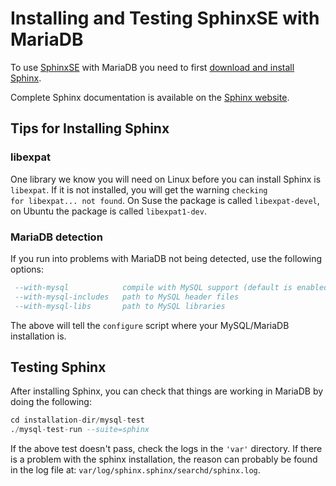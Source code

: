 # Installing and Testing SphinxSE with MariaDB

To use [SphinxSE](/columns-storage-engines-and-plugins/storage-engines/sphinx-storage-engine) with MariaDB you need to first [download and install Sphinx](/columns-storage-engines-and-plugins/storage-engines/sphinx-storage-engine/installing-sphinx).

Complete Sphinx documentation is available on the [Sphinx website](http://sphinxsearch.com/docs/).

## Tips for Installing Sphinx

### libexpat

One library we know you will need on Linux before you can install Sphinx is `libexpat`. If it is not installed, you will get the 
warning <code class="fixed" style="white-space:pre-wrap">checking for libexpat... not found</code>.
On Suse the package is called `libexpat-devel`,
on Ubuntu the package is called `libexpat1-dev`.

### MariaDB detection

If you run into problems with MariaDB not being detected, use the
following options:

```sql
 --with-mysql            compile with MySQL support (default is enabled)
 --with-mysql-includes   path to MySQL header files
 --with-mysql-libs       path to MySQL libraries
```

The above will tell the `configure` script where your MySQL/MariaDB
installation is.

## Testing Sphinx

After installing Sphinx, you can check that things are working in MariaDB by
doing the following:

```sql
cd installation-dir/mysql-test
./mysql-test-run --suite=sphinx
```

If the above test doesn't pass, check the logs in the `'var'` directory.
If there is a problem with the sphinx installation, the reason can probably
be found in the log file at: `var/log/sphinx.sphinx/searchd/sphinx.log`.